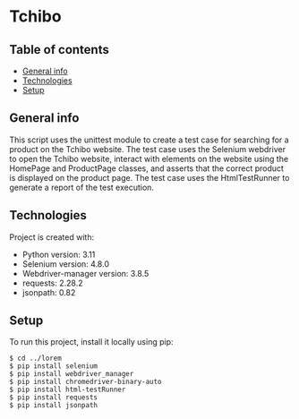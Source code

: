 # Tchibo

## Table of contents
* [General info](#general-info)
* [Technologies](#technologies)
* [Setup](#setup)

## General info
This script uses the unittest module to create a test case for searching for a product on the Tchibo website.
The test case uses the Selenium webdriver to open the Tchibo website, interact with elements on the website using the HomePage and ProductPage classes,
and asserts that the correct product is displayed on the product page. The test case uses the HtmlTestRunner to generate a report of the test execution.
	
## Technologies
Project is created with:
* Python version: 3.11
* Selenium version: 4.8.0
* Webdriver-manager version: 3.8.5
* requests: 2.28.2
* jsonpath: 0.82
	
## Setup
To run this project, install it locally using pip:

```
$ cd ../lorem
$ pip install selenium
$ pip install webdriver_manager
$ pip install chromedriver-binary-auto
$ pip install html-testRunner 
$ pip install requests
$ pip install jsonpath
```
